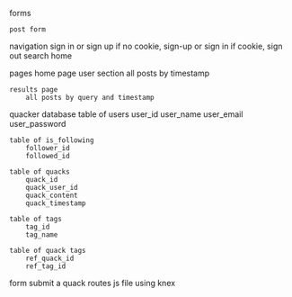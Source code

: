 forms

	post form

navigation
	sign in or sign up
		if no cookie, sign-up or sign in
		if cookie, sign out
	search
	home	

pages
	home page
		user section
		all posts by timestamp

	results page
		all posts by query and timestamp

quacker database
	table of users
		user_id
		user_name
		user_email
		user_password
		
	table of is_following
		follower_id
		followed_id

	table of quacks
		quack_id
		quack_user_id
		quack_content
		quack_timestamp

	table of tags
		tag_id
		tag_name

	table of quack tags
		ref_quack_id
		ref_tag_id	



form submit a quack
	routes js file using knex

